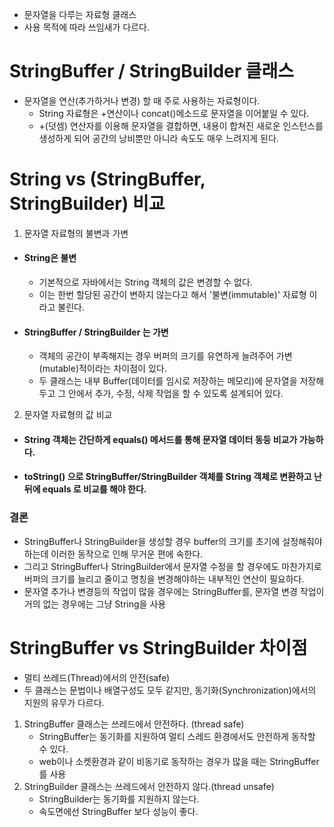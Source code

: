 - 문자열을 다루는 자료형 클래스
- 사용 목적에 따라 쓰임새가 다르다. 


# StringBuffer / StringBuilder 클래스
- 문자열을 연산(추가하거나 변경) 할 때 주로 사용하는 자료형이다.
  - String 자료형은 +연산이나 concat()메소드로 문자열을 이어붙일 수 있다.
  - +(덧셈) 연산자를 이용해 문자열을 결합하면, 내용이 합쳐진 새로운 인스턴스를 생성하게 되어 공간의 낭비뿐만 아니라 속도도 매우 느려지게 된다.


# String vs (StringBuffer, StringBuilder) 비교
1. 문자열 자료형의 불변과 가변
- #### String은 불변
    - 기본적으로 자바에서는 String 객체의 값은 변경할 수 없다.
    - 이는 한번 할당된 공간이 변하지 않는다고 해서 '불변(immutable)' 자료형 이라고 불린다.
- #### StringBuffer / StringBuilder 는 가변
    -  객체의 공간이 부족해지는 경우 버퍼의 크기를 유연하게 늘려주어 가변(mutable)적이라는 차이점이 있다.
    - 두 클래스는 내부 Buffer(데이터를 임시로 저장하는 메모리)에 문자열을 저장해두고 그 안에서 추가, 수정, 삭제 작업을 할 수 있도록 설계되어 있다.

2. 문자열 자료형의 값 비교
- #### String 객체는 간단하게 equals() 메서드를 통해 문자열 데이터 동등 비교가 가능하다.
- #### toString() 으로 StringBuffer/StringBuilder 객체를 String 객체로 변환하고 난 뒤에 equals 로 비교를 해야 한다.

### 결론
- StringBuffer나 StringBuilder을 생성할 경우 buffer의 크기를 초기에 설정해줘야하는데 이러한 동작으로 인해 무거운 편에 속한다.
- 그리고 StringBuffer나 StringBuilder에서 문자열 수정을 할 경우에도 마찬가지로 버퍼의 크기를 늘리고 줄이고 명칭을 변경해야하는 내부적인 연산이 필요하다.
- 문자열 추가나 변경등의 작업이 많을 경우에는 StringBuffer를, 문자열 변경 작업이 거의 없는 경우에는 그냥 String을 사용

# StringBuffer vs StringBuilder 차이점
- 멀티 쓰레드(Thread)에서의 안전(safe)
- 두 클래스는 문법이나 배열구성도 모두 같지만, 동기화(Synchronization)에서의 지원의 유무가 다르다.

1. StringBuffer 클래스는 쓰레드에서 안전하다. (thread safe)
   - StringBuffer는 동기화를 지원하여 멀티 스레드 환경에서도 안전하게 동작할 수 있다.
   - web이나 소켓환경과 같이 비동기로 동작하는 경우가 많을 때는 StringBuffer를 사용
2. StringBuilder 클래스는 쓰레드에서 안전하지 않다.(thread unsafe) 
    - StringBuilder는 동기화를 지원하지 않는다.
    - 속도면에선 StringBuffer 보다 성능이 좋다.

